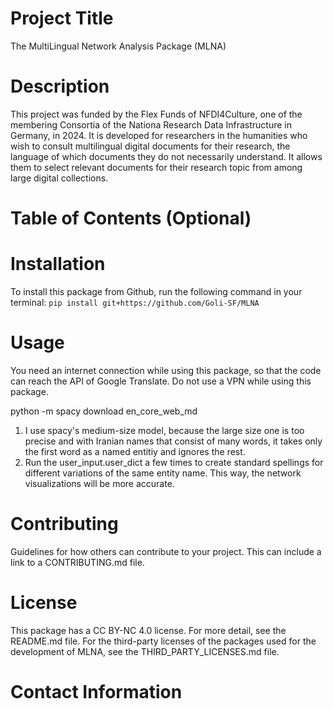# Project Title
The MultiLingual Network Analysis Package (MLNA)

# Description
This project was funded by the Flex Funds of NFDI4Culture, one of the membering Consortia of the Nationa Research Data Infrastructure in Germany, in 2024.
It is developed for researchers in the humanities who wish to consult multilingual digital documents for their research, the language of which documents they do not necessarily understand. It allows them to select relevant documents for their research topic from among large digital collections.

# Table of Contents (Optional)

# Installation
To install this package from Github, run the following command in your terminal:
```pip install git+https://github.com/Goli-SF/MLNA```

# Usage
You need an internet connection while using this package, so that the code can reach the API of Google Translate. Do not
use a VPN while using this package.

python -m spacy download en_core_web_md

1. I use spacy's medium-size model, because the large size one is too precise and with Iranian names that consist of
many words, it takes only the first word as a named entitiy and ignores the rest.
2. Run the user_input.user_dict a few times to create standard spellings for different variations of the same entity name. This way, the network visualizations will be more accurate.

# Contributing

Guidelines for how others can contribute to your project. This can include a link to a CONTRIBUTING.md file.

# License
This package has a CC BY-NC 4.0 license. For more detail, see the README.md file. For the third-party licenses of the packages used for the development of MLNA, see the THIRD_PARTY_LICENSES.md file.

# Contact Information
